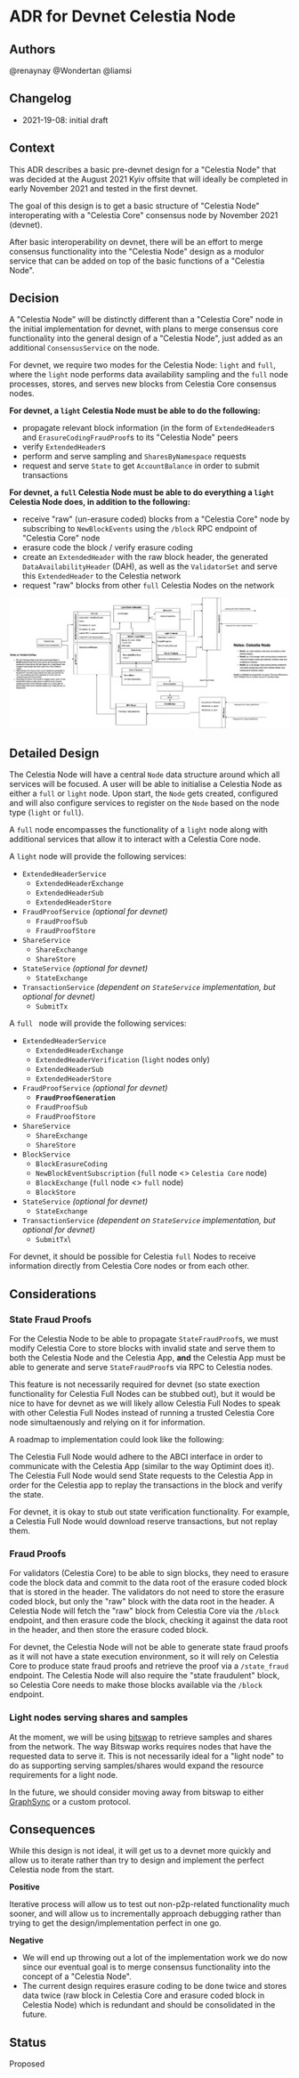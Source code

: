 # ADR for Devnet Celestia Node

## Authors

@renaynay @Wondertan @liamsi

## Changelog

* 2021-19-08: initial draft

## Context

This ADR describes a basic pre-devnet design for a "Celestia Node" that was decided at the August 2021 Kyiv offsite that will ideally be completed in early November 2021 and tested in the first devnet.

The goal of this design is to get a basic structure of "Celestia Node" interoperating with a "Celestia Core" consensus node by November 2021 (devnet). 

After basic interoperability on devnet, there will be an effort to merge consensus functionality into the "Celestia Node" design as a modulor service that can be added on top of the basic functions of a "Celestia Node".

## Decision

A "Celestia Node" will be distinctly different than a "Celestia Core" node in the initial implementation for devnet, with plans to merge consensus core functionality into the general design of a "Celestia Node", just added as an additional `ConsensusService` on the node.

For devnet, we require two modes for the Celestia Node: `light` and `full`, where the `light` node performs data availability sampling and the `full` node processes, stores, and serves new blocks from Celestia Core consensus nodes.
 
**For devnet, a `light` Celestia Node must be able to do the following:**
* propagate relevant block information (in the form of `ExtendedHeader`s and `ErasureCodingFraudProof`s to its "Celestia Node" peers
* verify `ExtendedHeader`s
* perform and serve sampling and `SharesByNamespace` requests
* request and serve `State` to get `AccountBalance` in order to submit transactions


**For devnet, a `full` Celestia Node must be able to do everything a `light` Celestia Node does, in addition to the following:**
* receive "raw" (un-erasure coded) blocks from a "Celestia Core" node by subscribing to `NewBlockEvents` using the `/block` RPC endpoint of "Celestia Core" node
* erasure code the block / verify erasure coding
* create an `ExtendedHeader` with the raw block header, the generated `DataAvailabilityHeader` (DAH), as well as the `ValidatorSet` and serve this `ExtendedHeader` to the Celestia network
* request "raw" blocks from other `full` Celestia Nodes on the network

![predevnet flow](./img/predevnetnode.png)

## Detailed Design

The Celestia Node will have a central `Node` data structure around which all services will be focused. A user will be able to initialise a Celestia Node as either a `full` or `light` node. Upon start, the `Node` gets created, configured and will also configure services to register on the `Node` based on the node type (`light` or `full`).

A `full` node encompasses the functionality of a `light` node along with additional services that allow it to interact with a Celestia Core node.

A `light` node will provide the following services: 
* `ExtendedHeaderService`
    * `ExtendedHeaderExchange`
    * `ExtendedHeaderSub`
    * `ExtendedHeaderStore`
* `FraudProofService` *(optional for devnet)*
    * `FraudProofSub`
    * `FraudProofStore`
* `ShareService`
    * `ShareExchange`
    * `ShareStore`
* `StateService` *(optional for devnet)*
    * `StateExchange`
* `TransactionService` *(dependent on `StateService` implementation, but optional for devnet)*
    * `SubmitTx`

A `full ` node will provide the following services: 
* `ExtendedHeaderService`
    * `ExtendedHeaderExchange`
    * `ExtendedHeaderVerification` (`light` nodes only)
    * `ExtendedHeaderSub`
    * `ExtendedHeaderStore`
* `FraudProofService` *(optional for devnet)*
    * **`FraudProofGeneration`**
    * `FraudProofSub`
    * `FraudProofStore`
* `ShareService`
    * `ShareExchange`
    * `ShareStore`
* `BlockService`
    * `BlockErasureCoding` 
    * `NewBlockEventSubscription` (`full` node <> `Celestia Core` node)
    * `BlockExchange` (`full` node <> `full` node)
    * `BlockStore`
* `StateService` *(optional for devnet)*
    * `StateExchange`
* `TransactionService` *(dependent on `StateService` implementation, but optional for devnet)*
    * `SubmitTx`\


For devnet, it should be possible for Celestia `full` Nodes to receive information directly from Celestia Core nodes or from each other. 

## Considerations 

### State Fraud Proofs
For the Celestia Node to be able to propagate `StateFraudProof`s, we must modify Celestia Core to store blocks with invalid state and serve them to both the Celestia Node and the Celestia App, **and** the Celestia App must be able to generate and serve `StateFraudProof`s via RPC to Celestia nodes.

This feature is not necessarily required for devnet (so state exection functionality for Celestia Full Nodes can be stubbed out), but it would be nice to have for devnet as we will likely allow Celestia Full Nodes to speak with other Celestia Full Nodes instead of running a trusted Celestia Core node simultaenously and relying on it for information.

A roadmap to implementation could look like the following: 

The Celestia Full Node would adhere to the ABCI interface in order to communicate with the Celestia App (similar to the way Optimint does it). The Celestia Full Node would send State requests to the Celestia App in order for the Celestia app to replay the transactions in the block and verify the state. 

For devnet, it is okay to stub out state verification functionality. For example, a Celestia Full Node would download reserve transactions, but not replay them. 


### Fraud Proofs

For validators (Celestia Core) to be able to sign blocks, they need to erasure code the block data and commit to the data root of the erasure coded block that is stored in the header. The validators do not need to store the erasure coded block, but only the "raw" block with the data root in the header. A Celestia Node will fetch the "raw" block from Celestia Core via the `/block` endpoint, and then erasure code the block, checking it against the data root in the header, and then store the erasure coded block.

For devnet, the Celestia Node will not be able to generate state fraud proofs as it will not have a state execution environment, so it will rely on Celestia Core to produce state fraud proofs and retrieve the proof via a `/state_fraud` endpoint. The Celestia Node will also require the "state fraudulent" block, so Celestia Core needs to make those blocks available via the `/block` endpoint.

### Light nodes serving shares and samples

At the moment, we will be using [bitswap](https://github.com/ipfs/go-bitswap) to retrieve samples and shares from the network. The way Bitswap works requires nodes that have the requested data to serve it. This is not necessarily ideal for a "light node" to do as supporting serving samples/shares would expand the resource requirements for a light node.

In the future, we should consider moving away from bitswap to either [GraphSync](https://github.com/ipfs/go-graphsync) or a custom protocol. 

## Consequences

While this design is not ideal, it will get us to a devnet more quickly and allow us to iterate rather than try to design and implement the perfect Celestia node from the start. 

**Positive**

Iterative process will allow us to test out non-p2p-related functionality much sooner, and will allow us to incrementally approach debugging rather than trying to get the design/implementation perfect in one go.

**Negative**

* We will end up throwing out a lot of the implementation work we do now since our eventual goal is to merge consensus functionality into the concept of a "Celestia Node". 
* The current design requires erasure coding to be done twice and stores data twice (raw block in Celestia Core and erasure coded block in Celestia Node) which is redundant and should be consolidated in the future.


## Status

Proposed

